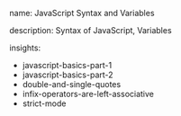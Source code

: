 name: JavaScript Syntax and Variables

description: Syntax of JavaScript, Variables

insights:
  - javascript-basics-part-1
  - javascript-basics-part-2
  - double-and-single-quotes
  - infix-operators-are-left-associative
  - strict-mode
 
